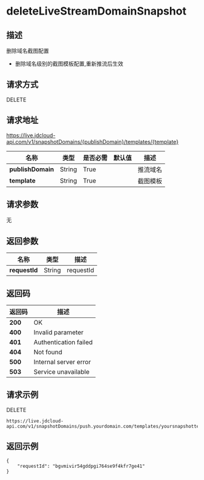 # deleteLiveStreamDomainSnapshot


## 描述
删除域名截图配置
- 删除域名级别的截图模板配置,重新推流后生效


## 请求方式
DELETE

## 请求地址
https://live.jdcloud-api.com/v1/snapshotDomains/{publishDomain}/templates/{template}

|名称|类型|是否必需|默认值|描述|
|---|---|---|---|---|
|**publishDomain**|String|True| |推流域名|
|**template**|String|True| |截图模板|

## 请求参数
无


## 返回参数
|名称|类型|描述|
|---|---|---|
|**requestId**|String|requestId|


## 返回码
|返回码|描述|
|---|---|
|**200**|OK|
|**400**|Invalid parameter|
|**401**|Authentication failed|
|**404**|Not found|
|**500**|Internal server error|
|**503**|Service unavailable|

## 请求示例
DELETE
```
https://live.jdcloud-api.com/v1/snapshotDomains/push.yourdomain.com/templates/yoursnapshottemplate

```

## 返回示例
```
{
    "requestId": "bgvmivir54gddpgi764se9f4kfr7ge41"
}
```
